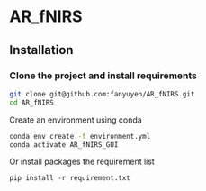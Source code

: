 # AR_fNIRS

## Installation

### Clone the project and install requirements 

```bash
git clone git@github.com:fanyuyen/AR_fNIRS.git
cd AR_fNIRS
```
Create an environment using conda
```bash
conda env create -f environment.yml
conda activate AR_fNIRS_GUI
```
Or install packages the requirement list
```
pip install -r requirement.txt
```